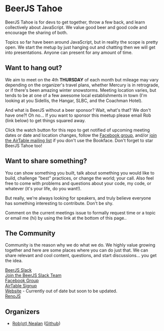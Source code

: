 BeerJS Tahoe
============

BeerJS Tahoe is for devs to get together, throw a few back, and learn collectively about JavaScript. We value good beer and good code and encourage the sharing of both.

Topics so far have been around JavaScript, but in reality the scope is pretty open. We start the metup by just hanging out and chatting then we will get into presentations. Anyone can present for any amount of time.


Want to hang out?
-----------------

We aim to meet on the 4th **THURSDAY** of each month but mileage may vary depending on the organizer's travel plans, whether Mercury is in retrograde, or if there's been amazing winter snowstorms. Meeting location varies, but tends to be at one of a few awesome local establishments in town (I'm looking at you Sidellis, the Hangar, SLBC, and the Coachman Hotel).

And what is BeerJS without a beer sponsor? Wait, what's that? We don't have one?! Oh no... If you want to sponsor this meetup please email Rob (link below) to get things squared away.

Click the watch button for this repo to get notified of upcoming meeting dates or date and location changes, follow the [Facebook group](https://www.facebook.com/beerjstahoe/), and/or [join the AirTable mailing list](https://airtable.com/shrTX2gM1XL8s6j5k) if you don't use the Bookface. Don't forget to star BeerJS Tahoe too!


Want to share something?
-----------------------

You can show something you built, talk about something you would like to build, challenge "best" practices, or change the world; your call. Also feel free to come with problems and questions about your code, my code, or whatever (it's your life, do you want!).

But really, we're always looking for speakers, and truly believe everyone has something interesting to contribute. Don't be shy.

Comment on the current meetings issue to formally request time or a topic or email me (hi) by using the link at the bottom of this page..


The Community
-------------

Community is the reason why we do what we do.  We highly value growing together and here are some places where you can do just that.  We can share relevant and cool content, questions, and start discussions... you get the idea.

[BeerJS Slack](https://beerjs.slack.com/messages/tahoe/)<br />
[Join the BeerJS Slack Team](https://beerjs-slack-invite.herokuapp.com/)<br />
[Facebook Group](https://www.facebook.com/beerjstahoe/)<br />
[AirTable Signup](https://airtable.com/shrTX2gM1XL8s6j5k)<br />
[Website](http://www.tahoejs.com) - Currently out of date but soon to be updated.<br />
[RenoJS](https://renojs.com)

Organizers
----------

* <a href="mailto:rob@atomidesign.com">Rob(ot) Nealan</a> ([Github](https://github.com/robotnealan))

